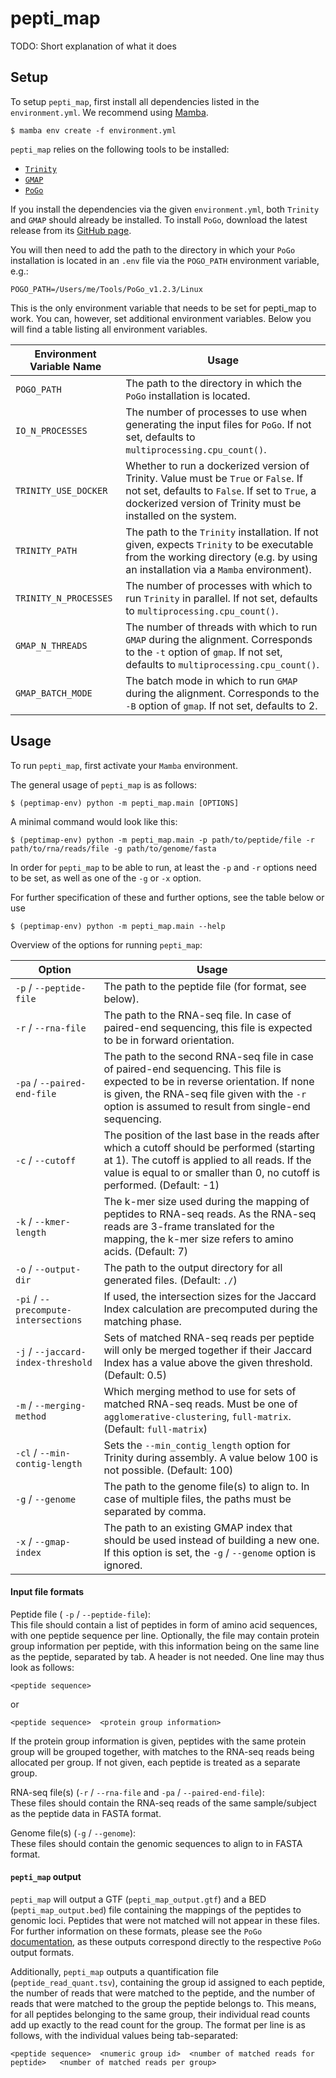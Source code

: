 # pepti_map

TODO: Short explanation of what it does

## Setup

To setup `pepti_map`, first install all dependencies listed in the `environment.yml`. We recommend using [Mamba](https://mamba.readthedocs.io/en/latest/installation/mamba-installation.html#mamba-install).

```
$ mamba env create -f environment.yml
```

`pepti_map` relies on the following tools to be installed:
- [`Trinity`](https://github.com/trinityrnaseq/trinityrnaseq/wiki)
- [`GMAP`](http://research-pub.gene.com/gmap/)
- [`PoGo`](https://www.sanger.ac.uk/tool/pogo/)

If you install the dependencies via the given `environment.yml`, both `Trinity` and `GMAP` should already be installed. To install `PoGo`, download the latest release from its [GitHub page](https://github.com/cschlaffner/PoGo/releases).

You will then need to add the path to the directory in which your `PoGo` installation is located in an `.env` file via the `POGO_PATH` environment variable, e.g.:

```
POGO_PATH=/Users/me/Tools/PoGo_v1.2.3/Linux
```

This is the only environment variable that needs to be set for pepti_map to work. You can, however, set additional environment variables. Below you will find a table listing all environment variables.

| Environment Variable Name | Usage |
| ------------------------- | ----- |
| `POGO_PATH`               | The path to the directory in which the `PoGo` installation is located. |
| `IO_N_PROCESSES`          | The number of processes to use when generating the input files for `PoGo`. If not set, defaults to `multiprocessing.cpu_count()`. |
| `TRINITY_USE_DOCKER`      | Whether to run a dockerized version of Trinity. Value must be `True` or `False`. If not set, defaults to `False`. If set to `True`, a dockerized version of Trinity must be installed on the system. |
| `TRINITY_PATH`            | The path to the `Trinity` installation. If not given, expects `Trinity` to be executable from the working directory (e.g. by using an installation via a `Mamba` environment). |
| `TRINITY_N_PROCESSES`     | The number of processes with which to run `Trinity` in parallel. If not set, defaults to `multiprocessing.cpu_count()`. |
| `GMAP_N_THREADS`          | The number of threads with which to run `GMAP` during the alignment. Corresponds to the `-t` option of `gmap`. If not set, defaults to `multiprocessing.cpu_count()`. |
| `GMAP_BATCH_MODE`         | The batch mode in which to run `GMAP` during the alignment. Corresponds to the `-B` option of `gmap`. If not set, defaults to 2.      |


## Usage

To run `pepti_map`, first activate your `Mamba` environment.

The general usage of `pepti_map` is as follows:
```
$ (peptimap-env) python -m pepti_map.main [OPTIONS]
```
A minimal command would look like this:
```
$ (peptimap-env) python -m pepti_map.main -p path/to/peptide/file -r path/to/rna/reads/file -g path/to/genome/fasta
```
In order for `pepti_map` to be able to run, at least the `-p` and `-r` options need to be set, as well as one of the `-g` or `-x` option.

For further specification of these and further options, see the table below or use
```
$ (peptimap-env) python -m pepti_map.main --help
```

Overview of the options for running `pepti_map`:

| Option | Usage |
| ------ | ----- |
| `-p` / `--peptide-file` | The path to the peptide file (for format, see below). |
| `-r` / `--rna-file` | The path to the RNA-seq file. In case of paired-end sequencing, this file is expected to be in forward orientation. |
| `-pa` / `--paired-end-file` | The path to the second RNA-seq file in case of paired-end sequencing. This file is expected to be in reverse orientation. If none is given, the RNA-seq file given with the `-r` option is assumed to result from single-end sequencing. |
| `-c` / `--cutoff` | The position of the last base in the reads after which a cutoff should be performed (starting at 1). The cutoff is applied to all reads. If the value is equal to or smaller than 0, no cutoff is performed. (Default: -1) |
| `-k` / `--kmer-length` | The k-mer size used during the mapping of peptides to RNA-seq reads. As the RNA-seq reads are 3-frame translated for the mapping, the k-mer size refers to amino acids. (Default: 7) |
| `-o` / `--output-dir` | The path to the output directory for all generated files. (Default: `./`)|
| `-pi` / `--precompute-intersections` | If used, the intersection sizes for the Jaccard Index calculation are precomputed during the matching phase. |
| `-j` / `--jaccard-index-threshold` | Sets of matched RNA-seq reads per peptide will only be merged together if their Jaccard Index has a value above the given threshold. (Default: 0.5) |
| `-m` / `--merging-method` | Which merging method to use for sets of matched RNA-seq reads. Must be one of `agglomerative-clustering`, `full-matrix`. (Default: `full-matrix`) |
| `-cl` / `--min-contig-length` | Sets the `--min_contig_length` option for Trinity during assembly. A value below 100 is not possible. (Default: 100) |
| `-g` / `--genome` | The path to the genome file(s) to align to. In case of multiple files, the paths must be separated by comma. |
| `-x` / `--gmap-index` | The path to an existing GMAP index that should be used instead of building a new one. If this option is set, the `-g` / `--genome` option is ignored.|

#### Input file formats

Peptide file ( `-p` / `--peptide-file`):\
This file should contain a list of peptides in form of amino acid sequences, with one peptide sequence per line. Optionally, the file may contain protein group information per peptide, with this information being on the same line as the peptide, separated by tab. A header is not needed. One line may thus look as follows:
```
<peptide sequence>
```
or
```
<peptide sequence>  <protein group information>
```

If the protein group information is given, peptides with the same protein group will be grouped together, with matches to the RNA-seq reads being allocated per group. If not given, each peptide is treated as a separate group.

RNA-seq file(s) (`-r` / `--rna-file` and `-pa` / `--paired-end-file`):\
These files should contain the RNA-seq reads of the same sample/subject as the peptide data in FASTA format.

Genome file(s) (`-g` / `--genome`):\
These files should contain the genomic sequences to align to in FASTA format.

#### `pepti_map` output
`pepti_map` will output a GTF (`pepti_map_output.gtf`) and a BED (`pepti_map_output.bed`) file containing the mappings of the peptides to genomic loci. Peptides that were not matched will not appear in these files. For further information on these formats, please see the `PoGo` [documentation](https://github.com/cschlaffner/PoGo), as these outputs correspond directly to the respective `PoGo` output formats.

Additionally, `pepti_map` outputs a quantification file (`peptide_read_quant.tsv`), containing the group id assigned to each peptide, the number of reads that were matched to the peptide, and the number of reads that were matched to the group the peptide belongs to. This means, for all peptides belonging to the same group, their individual read counts add up exactly to the read count for the group. The format per line is as follows, with the individual values being tab-separated:
```
<peptide sequence>  <numeric group id>  <number of matched reads for peptide>   <number of matched reads per group>
```
